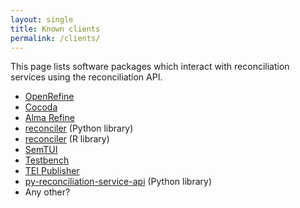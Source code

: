 ```yaml
---
layout: single
title: Known clients
permalink: /clients/
---
```


This page lists software packages which interact with reconciliation
services using the reconciliation API.

* [OpenRefine](http://openrefine.org/)
* [Cocoda](https://coli-conc.gbv.de/cocoda/)
* [Alma Refine](https://developers.exlibrisgroup.com/appcenter/alma-refine/)
* [reconciler](https://github.com/jvfe/reconciler) (Python library)
* [reconciler](https://github.com/Global-Witness/reconciler) (R library)
* [SemTUI](https://arxiv.org/abs/2203.09521)
* [Testbench](https://reconciliation-api.github.io/testbench/)
* [TEI Publisher](https://teipublisher.com)
* [py-reconciliation-service-api](https://github.com/derenrich/py-reconciliation-service-api) (Python library)
* Any other?

